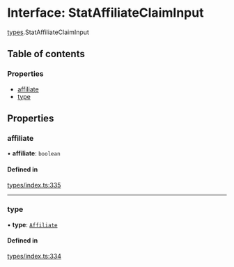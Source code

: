 # Interface: StatAffiliateClaimInput

[types](../wiki/types).StatAffiliateClaimInput

## Table of contents

### Properties

- [affiliate](../wiki/types.StatAffiliateClaimInput#affiliate)
- [type](../wiki/types.StatAffiliateClaimInput#type)

## Properties

### affiliate

• **affiliate**: `boolean`

#### Defined in

[types/index.ts:335](https://github.com/PolymeshAssociation/polymesh-sdk/blob/e978aefd/src/types/index.ts#L335)

___

### type

• **type**: [`Affiliate`](../wiki/types.ClaimType#affiliate)

#### Defined in

[types/index.ts:334](https://github.com/PolymeshAssociation/polymesh-sdk/blob/e978aefd/src/types/index.ts#L334)
